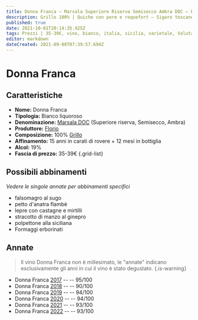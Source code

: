 ```yaml
---
title: Donna Franca – Marsala Superiore Riserva Semisecco Ambra DOC – Florio – Sicilia (IT) – 35-39€ – 4★-5★
description: Grillo 100% | Quiche con pere e roquefort – Sigaro toscano – Sigaro partagas – Mandorle atterrate al cioccolato fondente – Formaggi erborinati
published: true
date: 2021-10-01T20:14:35.925Z
tags: Prezzi | 35-39€, vino, bianco, italia, sicilia, varietale, Valutazioni | 5 stelle, liquoroso, grillo, quiche con pere e roquefort, sigaro toscano, sigaro partagas, mandorle atterrate al cioccolato fondente, Formaggi erborinati
editor: markdown
dateCreated: 2021-09-08T07:39:57.694Z
---
```


# Donna Franca

## Caratteristiche
- **Nome:** Donna Franca
- **Tipologia:** Bianco liquoroso
- **Denominazione:** [Marsala DOC](/denominazioni/Italia/Sicilia/DOC/Marsala) (Superiore riserva, Semisecco, Ambra)
- **Produttore:** [Florio](/produttori/Italia/Sicilia/Florio) 
- **Composizione:** 100% [Grillo](/vitigni/Italia/bacca-nera/grillo)
- **Affinamento:** 15 anni in carati di rovere + 12 mesi in bottiglia
- **Alcol:** 19%
- **Fascia di prezzo:** 35-39€
{.grid-list}



## Possibili abbinamenti
*Vedere le singole annate per abbinamenti specifici*

- falsomagro al sugo
- petto d'anatra flambè
- lepre con castagne e mirtilli
- stracotto di manzo al ginepro
- polpettone alla siciliana
- Formaggi erborinati

## Annate
> Il vino Donna Franca non è millesimato, le "annate" indicano esclusivamente gli anni in cui il vino è stato degustato.
{.is-warning}

- Donna Franca [2017](vini/Italia/Sicilia/Florio/Donna-Franca/2017) -- <span class="star-5"></span> -- 95/100
- Donna Franca [2018](vini/Italia/Sicilia/Florio/Donna-Franca/2018) -- <span class="star-4"></span> -- 90/100
- Donna Franca [2019](vini/Italia/Sicilia/Florio/Donna-Franca/2019) -- <span class="star-5"></span> -- 94/100
- Donna Franca [2020](vini/Italia/Sicilia/Florio/Donna-Franca/2020) -- <span class="star-5"></span> -- 94/100
- Donna Franca [2021](vini/Italia/Sicilia/Florio/Donna-Franca/2021) -- <span class="star-5"></span> -- 93/100
- Donna Franca [2022](vini/Italia/Sicilia/Florio/Donna-Franca/2022) -- <span class="star-5"></span> -- 93/100

